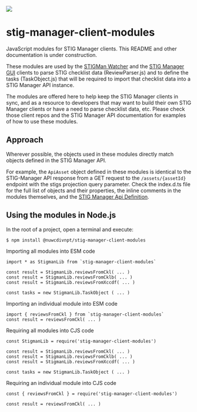 <a href="https://npmjs.org/package/%40nuwcdivnpt%2Fstig-manager-client-modules"><img src="https://img.shields.io/npm/v/%40nuwcdivnpt%2Fstig-manager-client-modules"></a>

# stig-manager-client-modules
JavaScript modules for STIG Manager clients. This README and other documentation is under construction.

These modules are used by the [STIGMan Watcher](https://github.com/nuwcdivnpt/stigman-watcher) and the [STIG Manager GUI](https://github.com/nuwcdivnpt/stig-manager) clients to parse STIG checklist data (ReviewParser.js) and to define the tasks (TaskObject.js) that will be required to import that checklist data into a STIG Manager API instance. 

The modules are offered here to help keep the STIG Manager clients in sync, and as a resource to developers that may want to build their own STIG Manager clients or have a need to parse checklist data, etc.
Please check those client repos and the STIG Manager API documentation for examples of how to use these modules. 

## Approach

Wherever possible, the objects used in these modules directly match objects defined in the STIG Manager API. 

For example, the `ApiAsset` object defined in these modules is identical to the STIG-Manager API response from a GET request to the `/assets/{assetId}` endpoint with the stigs projection query parameter.
Check the index.d.ts file for the full list of objects and their properties, the inline comments in the modules themselves, and the [STIG Manager Api Definition](https://github.com/NUWCDIVNPT/stig-manager/blob/main/api/source/specification/stig-manager.yaml).


## Using the modules in Node.js
In the root of a project, open a terminal and execute:

```
$ npm install @nuwcdivnpt/stig-manager-client-modules
```

Importing all modules into ESM code

```
import * as StigmanLib from `stig-manager-client-modules`

const result = StigmanLib.reviewsFromCkl( ... )
const result = StigmanLib.reviewsFromCklb( ... )
const result = StigmanLib.reviewsFromXccdf( ... )

const tasks = new StigmanLib.TaskObject ( ... )

```

Importing an individual module into ESM code

```
import { reviewsFromCkl } from `stig-manager-client-modules`
const result = reviewsFromCkl( ... )
```

Requiring all modules into CJS code

```
const StigmanLib = require('stig-manager-client-modules')

const result = StigmanLib.reviewsFromCkl( ... )
const result = StigmanLib.reviewsFromCklb( ... )
const result = StigmanLib.reviewsFromXccdf( ... )

const tasks = new StigmanLib.TaskObject ( ... )
```

Requiring an individual module into CJS code
```
const { reviewsFromCkl } = require('stig-manager-client-modules')

const result = reviewsFromCkl( ... )
```
